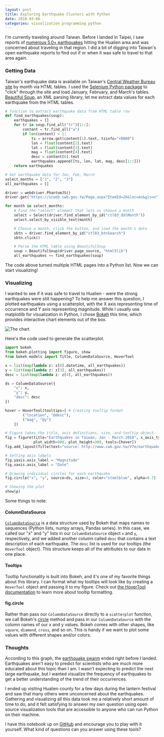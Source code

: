 ```yaml
---
layout: post
title: Exploring Earthquake Clusters with Python
date: 2018-03-06
categories: visualization programming python
---
```


I'm currently traveling around Taiwan.
Before I landed in Taipei,
I saw reports of [numerous 5.0+ earthquakes](https://news.nationalgeographic.com/2018/02/earthquake-swarm-taiwan-experts-disagree-spd/)
hitting the Hualien area and was concerned about traveling in that region.
I did a bit of digging into Taiwan's open earthquake reports to find out if or when it was safe to travel to that area again.

### Getting Data

Taiwan's earthquake data is available on Taiwan's
[Central Weather Bureau site](https://www.cwb.gov.tw/V7e/earthquake/seismic.htm)
by month via HTML tables. I used the 
[Selenium Python package](https://seleniumhq.github.io/selenium/docs/api/py/index.html) 
to "click" through the site and load January, February, and March's tables.
[Beautiful Soup](https://www.crummy.com/software/BeautifulSoup/bs4/doc/),
an XML parsing library, let me extract data values for each earthquake from the HTML tables.

```python
# function to extract earthquake data from HTML table row
def find_earthquakes(soup):
    earthquakes = []
    for tr in soup.find_all("tr")[1::]:
        content = tr.find_all("a")
        if len(content) > 1:
            ts = arrow.get(content[1].text, tzinfo="+0800")
            lon = float(content[2].text)
            lat = float(content[3].text)
            mag = float(content[4].text)
            desc = content[6].text
            earthquakes.append([ts, lon, lat, mag, desc[1::]])
    return earthquakes

# Get earthquake data for Jan, Feb, March
select_months = ["1", "2", "3"]
all_earthquakes = []

driver = webdriver.PhantomJS()
driver.get("https://scweb.cwb.gov.tw/Page.aspx?ItemId=26&loc=en&gis=n")

for month in select_months:
    # Find the "select" element that lets us choose a month
    select = Select(driver.find_element_by_id("ctl03_ddlMonth"))
    select.select_by_visible_text(month)

    # Choose a month, click the button, and load the month's data
    sbtn = driver.find_element_by_id("ctl03_btnSearch")
    sbtn.click()

    # Parse the HTML table using BeautifulSoup
    soup = BeautifulSoup(driver.page_source, "html5lib")
    all_earthquakes += find_earthquakes(soup)
```

The code above turned multiple HTML pages into a Python list. Now we can start visualizing!

### Visualizing

I wanted to see if it was safe to travel to Hualien - were the strong earthquakes were still happening?
To help me answer this question,
I plotted earthquakes using a scatterplot, with the X axis representing time of occurrence and Y axis representing magnitude.
While I usually use matplotlib for visualization in Python, I chose 
[Bokeh](https://bokeh.pydata.org/en/latest/) this time, which provides interactive chart elements
out of the box.

![The chart]({{site.url}}/assets/img/posts/2018-03-07-exploring-earthquake-clusters/earthquakes-taiwan.png)

Here's the code used to generate the scatterplot.

```python
import bokeh
from bokeh.plotting import figure, show
from bokeh.models import Title, ColumnDataSource, HoverTool

x = list(map(lambda z: z[0].datetime, all_earthquakes))
y = list(map(lambda z: z[3], all_earthquakes))
desc = list(map(lambda z: z[4], all_earthquakes))

ds = ColumnDataSource({
    "x": x,
    "y": y,
    "desc": desc
})

hover = HoverTool(tooltips=[ # Creating tooltip format
        ("location", "@desc"),
        ("mag", "@y")
    ]) 

# Figure takes the title, axis definitions, size, and tooltip object
fig = figure(title="Earthquakes in Taiwan, Jan - March 2018", x_axis_type='datetime',
             plot_width=900, plot_height=300, tools=[hover])
fig.add_layout(Title(text="source: http://www.cwb.gov.tw/V7e/earthquake/seismic.htm", align="center"), "below")

# Setting axis labels
fig.yaxis.axis_label = "Magnitude"
fig.xaxis.axis_label = "Date"

# Drawing individual circles for each earthquake
fig.circle("x", "y", source=ds, size=3, color="steelblue", alpha=0.7)

# Showing the plot
show(p)
```

Some things to note:

#### ColumnDataSource

[`ColumnDataSource`](https://bokeh.pydata.org/en/latest/docs/reference/models/sources.html#bokeh.models.sources.ColumnDataSource) is a data structure used by Bokeh that maps names to sequences (Python lists, numpy arrays, Pandas series).
In this case, we called our "x" and "y" lists in our `ColumnDataSource` object `x` and `y`, respectively, and we added another column called `desc` that contains a text description
of each earthquake.
The `desc` list is used for our tooltips (the `HoverTool` object).
This structure keeps all of the attributes to our data in one place.

#### Tooltips

Tooltip functionality is built into Bokeh, and it's one of my favorite things about this library.
I can format what my tooltips will look like by creating a `HoverTool` object and passing it
to my figure.
Check out [the HoverTool documentation](https://bokeh.pydata.org/en/latest/docs/user_guide/tools.html#hovertool)
to learn more about tooltip formatting.

#### fig.circle

Rather than pass our `ColumnDataSource` directly to a `scatterplot` function, we call Bokeh's
[circle](https://bokeh.pydata.org/en/latest/docs/user_guide/plotting.html) method and pass in our
`ColumnDataSource` with the column names of our x and y values.
Bokeh comes with other shapes, like `square`, `diamond`, `cross`, and so on.
This is handy if we want to plot some values with different shapes and/or colors.

### Thoughts

According to this graph, the
[earthquake swarm](https://news.nationalgeographic.com/2018/02/earthquake-swarm-taiwan-experts-disagree-spd/)
ended right before I landed.
Earthquakes aren't easy to predict for scientists who are much more educated about this topic than I am.
I wasn't expecting to predict the next large earthquake, but I wanted visualize the frequency of earthquakes to get a better understanding of the trend of their occurrences.

I ended up visiting Hualien county for a few days during the lantern festival and saw that many others were unconcerned about the earthquakes.
Gathering and visualizing all this data took me a relatively short amount of time to do,
and it felt satisfying to answer my own question using open source visualization tools that are accessible to anyone who can run Python on their machine.

I have this notebook up on
[GitHub](https://github.com/joannecheng/notebooks/blob/master/earthquake_notebook/taiwan-earthquakes.ipynb)
and encourage you to play with it yourself.
What kind of questions can you answer using these tools?
